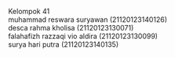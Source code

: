 Kelompok 41
<br /> muhammad reswara suryawan (21120123140126)
<br /> desca rahma kholisa (21120123130071)
<br /> falahafizh razzaqi vio aldira (21120123130099)
<br /> surya hari putra (21120123140135)
